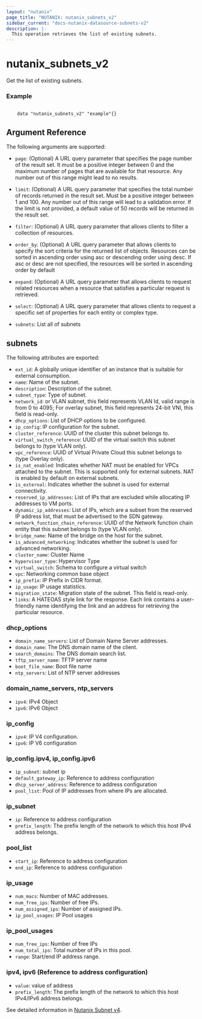 ```yaml
---
layout: "nutanix"
page_title: "NUTANIX: nutanix_subnets_v2"
sidebar_current: "docs-nutanix-datasource-subnets-v2"
description: |-
  This operation retrieves the list of existing subnets.
---
```


# nutanix_subnets_v2

Get the list of existing subnets.

### Example

```hcl

    data "nutanix_subnets_v2" "example"{}
```

## Argument Reference

The following arguments are supported:

- `page`: (Optional) A URL query parameter that specifies the page number of the result set. It must be a positive integer between 0 and the maximum number of pages that are available for that resource. Any number out of this range might lead to no results.
- `limit`: (Optional) A URL query parameter that specifies the total number of records returned in the result set. Must be a positive integer between 1 and 100. Any number out of this range will lead to a validation error. If the limit is not provided, a default value of 50 records will be returned in the result set.
- `filter`: (Optional) A URL query parameter that allows clients to filter a collection of resources.
- `order_by`: (Optional) A URL query parameter that allows clients to specify the sort criteria for the returned list of objects. Resources can be sorted in ascending order using asc or descending order using desc. If asc or desc are not specified, the resources will be sorted in ascending order by default
- `expand`: (Optional) A URL query parameter that allows clients to request related resources when a resource that satisfies a particular request is retrieved.
- `select`: (Optional) A URL query parameter that allows clients to request a specific set of properties for each entity or complex type.

- `subnets`: List all of subnets

## subnets

The following attributes are exported:

- `ext_id`: A globally unique identifier of an instance that is suitable for external consumption.
- `name`: Name of the subnet.
- `description`: Description of the subnet.
- `subnet_type`: Type of subnet.
- `network_id`: or VLAN subnet, this field represents VLAN Id, valid range is from 0 to 4095; For overlay subnet, this field represents 24-bit VNI, this field is read-only.
- `dhcp_options`: List of DHCP options to be configured.
- `ip_config`: IP configuration for the subnet.
- `cluster_reference`: UUID of the cluster this subnet belongs to.
- `virtual_switch_reference`: UUID of the virtual switch this subnet belongs to (type VLAN only).
- `vpc_reference`: UUID of Virtual Private Cloud this subnet belongs to (type Overlay only).
- `is_nat_enabled`: Indicates whether NAT must be enabled for VPCs attached to the subnet. This is supported only for external subnets. NAT is enabled by default on external subnets.
- `is_external`: Indicates whether the subnet is used for external connectivity.
- `reserved_ip_addresses`: List of IPs that are excluded while allocating IP addresses to VM ports.
- `dynamic_ip_addresses`: List of IPs, which are a subset from the reserved IP address list, that must be advertised to the SDN gateway.
- `network_function_chain_reference`: UUID of the Network function chain entity that this subnet belongs to (type VLAN only).
- `bridge_name`: Name of the bridge on the host for the subnet.
- `is_advanced_networking`: Indicates whether the subnet is used for advanced networking.
- `cluster_name`: Cluster Name
- `hypervisor_type`: Hypervisor Type
- `virtual_switch`: Schema to configure a virtual switch
- `vpc`: Networking common base object
- `ip_prefix`: IP Prefix in CIDR format.
- `ip_usage`: IP usage statistics.
- `migration_state`: Migration state of the subnet. This field is read-only.
- `links`: A HATEOAS style link for the response. Each link contains a user-friendly name identifying the link and an address for retrieving the particular resource.

### dhcp_options

- `domain_name_servers`: List of Domain Name Server addresses.
- `domain_name`: The DNS domain name of the client.
- `search_domains`: The DNS domain search list.
- `tftp_server_name`: TFTP server name
- `boot_file_name`: Boot file name
- `ntp_servers`: List of NTP server addresses

### domain_name_servers, ntp_servers

- `ipv4`: IPv4 Object
- `ipv6`: IPv6 Object

### ip_config

- `ipv4`: IP V4 configuration.
- `ipv6`: IP V6 configuration

### ip_config.ipv4, ip_config.ipv6

- `ip_subnet`: subnet ip
- `default_gateway_ip`: Reference to address configuration
- `dhcp_server_address`: Reference to address configuration
- `pool_list`: Pool of IP addresses from where IPs are allocated.

### ip_subnet

- `ip`: Reference to address configuration
- `prefix_length`: The prefix length of the network to which this host IPv4 address belongs.

### pool_list

- `start_ip`: Reference to address configuration
- `end_ip`: Reference to address configuration

### ip_usage

- `num_macs`: Number of MAC addresses.
- `num_free_ips`: Number of free IPs.
- `num_assigned_ips`: Number of assigned IPs.
- `ip_pool_usages`: IP Pool usages

### ip_pool_usages

- `num_free_ips`: Number of free IPs
- `num_total_ips`: Total number of IPs in this pool.
- `range`: Start/end IP address range.

### ipv4, ipv6 (Reference to address configuration)

- `value`: value of address
- `prefix_length`: The prefix length of the network to which this host IPv4/IPv6 address belongs.

See detailed information in [Nutanix Subnet v4](https://developers.nutanix.com/api-reference?namespace=networking&version=v4.0).
